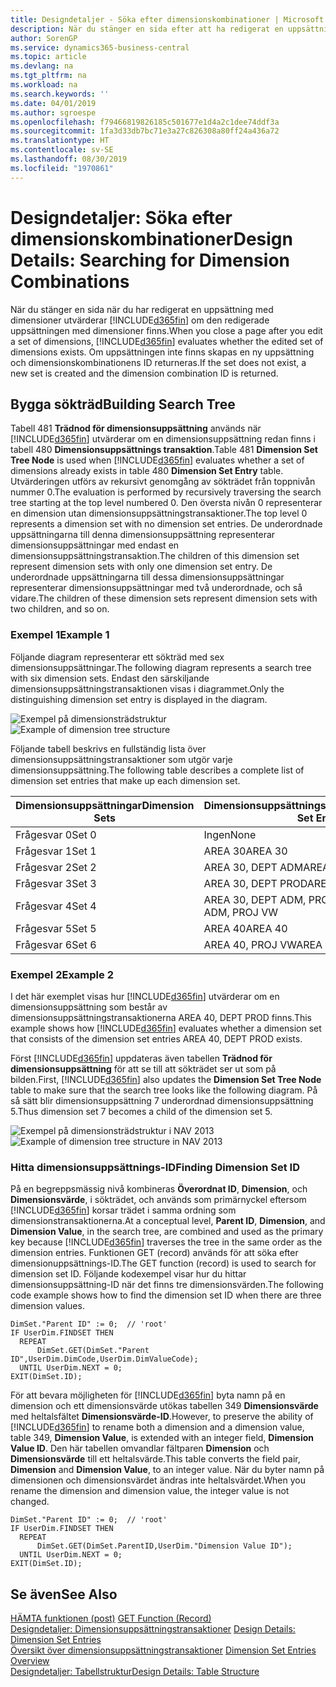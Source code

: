```yaml
---
title: Designdetaljer - Söka efter dimensionskombinationer | Microsoft Docs
description: När du stänger en sida efter att ha redigerat en uppsättning dimensioner utvärderar Business Central huruvida den redigerade uppsättningen dimensioner finns. Om uppsättningen inte finns skapas en ny uppsättning och dimensionskombinationens ID returneras.
author: SorenGP
ms.service: dynamics365-business-central
ms.topic: article
ms.devlang: na
ms.tgt_pltfrm: na
ms.workload: na
ms.search.keywords: ''
ms.date: 04/01/2019
ms.author: sgroespe
ms.openlocfilehash: f79466819826185c501677e1d4a2c1dee74ddf3a
ms.sourcegitcommit: 1fa3d33db7bc71e3a27c826308a80ff24a436a72
ms.translationtype: HT
ms.contentlocale: sv-SE
ms.lasthandoff: 08/30/2019
ms.locfileid: "1970861"
---
```

# <a name="design-details-searching-for-dimension-combinations"></a><span data-ttu-id="dde44-104">Designdetaljer: Söka efter dimensionskombinationer</span><span class="sxs-lookup"><span data-stu-id="dde44-104">Design Details: Searching for Dimension Combinations</span></span>
<span data-ttu-id="dde44-105">När du stänger en sida när du har redigerat en uppsättning med dimensioner utvärderar [!INCLUDE[d365fin](includes/d365fin_md.md)] om den redigerade uppsättningen med dimensioner finns.</span><span class="sxs-lookup"><span data-stu-id="dde44-105">When you close a page after you edit a set of dimensions, [!INCLUDE[d365fin](includes/d365fin_md.md)] evaluates whether the edited set of dimensions exists.</span></span> <span data-ttu-id="dde44-106">Om uppsättningen inte finns skapas en ny uppsättning och dimensionskombinationens ID returneras.</span><span class="sxs-lookup"><span data-stu-id="dde44-106">If the set does not exist, a new set is created and the dimension combination ID is returned.</span></span>  

## <a name="building-search-tree"></a><span data-ttu-id="dde44-107">Bygga sökträd</span><span class="sxs-lookup"><span data-stu-id="dde44-107">Building Search Tree</span></span>  
 <span data-ttu-id="dde44-108">Tabell 481 **Trädnod för dimensionsuppsättning** används när [!INCLUDE[d365fin](includes/d365fin_md.md)] utvärderar om en dimensionsuppsättning redan finns i tabell 480 **Dimensionsuppsättnings transaktion**.</span><span class="sxs-lookup"><span data-stu-id="dde44-108">Table 481 **Dimension Set Tree Node** is used when [!INCLUDE[d365fin](includes/d365fin_md.md)] evaluates whether a set of dimensions already exists in table 480 **Dimension Set Entry** table.</span></span> <span data-ttu-id="dde44-109">Utvärderingen utförs av rekursivt genomgång av sökträdet från toppnivån nummer 0.</span><span class="sxs-lookup"><span data-stu-id="dde44-109">The evaluation is performed by recursively traversing the search tree starting at the top level numbered 0.</span></span> <span data-ttu-id="dde44-110">Den översta nivån 0 representerar en dimension utan dimensionsuppsättningstransaktioner.</span><span class="sxs-lookup"><span data-stu-id="dde44-110">The top level 0 represents a dimension set with no dimension set entries.</span></span> <span data-ttu-id="dde44-111">De underordnade uppsättningarna till denna dimensionsuppsättning representerar dimensionsuppsättningar med endast en dimensionsuppsättningstransaktion.</span><span class="sxs-lookup"><span data-stu-id="dde44-111">The children of this dimension set represent dimension sets with only one dimension set entry.</span></span> <span data-ttu-id="dde44-112">De underordnade uppsättningarna till dessa dimensionsuppsättningar representerar dimensionsuppsättningar med två underordnade, och så vidare.</span><span class="sxs-lookup"><span data-stu-id="dde44-112">The children of these dimension sets represent dimension sets with two children, and so on.</span></span>  

### <a name="example-1"></a><span data-ttu-id="dde44-113">Exempel 1</span><span class="sxs-lookup"><span data-stu-id="dde44-113">Example 1</span></span>  
 <span data-ttu-id="dde44-114">Följande diagram representerar ett sökträd med sex dimensionsuppsättningar.</span><span class="sxs-lookup"><span data-stu-id="dde44-114">The following diagram represents a search tree with six dimension sets.</span></span> <span data-ttu-id="dde44-115">Endast den särskiljande dimensionsuppsättningstransaktionen visas i diagrammet.</span><span class="sxs-lookup"><span data-stu-id="dde44-115">Only the distinguishing dimension set entry is displayed in the diagram.</span></span>  

 <span data-ttu-id="dde44-116">![Exempel på dimensionsträdstruktur](media/nav2013_dimension_tree.png "Exempel på dimensionsträdstruktur")</span><span class="sxs-lookup"><span data-stu-id="dde44-116">![Example of dimension tree structure](media/nav2013_dimension_tree.png "Example of dimension tree structure")</span></span>  

 <span data-ttu-id="dde44-117">Följande tabell beskrivs en fullständig lista över dimensionsuppsättningstransaktioner som utgör varje dimensionsuppsättning.</span><span class="sxs-lookup"><span data-stu-id="dde44-117">The following table describes a complete list of dimension set entries that make up each dimension set.</span></span>  

|<span data-ttu-id="dde44-118">Dimensionsuppsättningar</span><span class="sxs-lookup"><span data-stu-id="dde44-118">Dimension Sets</span></span>|<span data-ttu-id="dde44-119">Dimensionsuppsättningstransaktioner</span><span class="sxs-lookup"><span data-stu-id="dde44-119">Dimension Set Entries</span></span>|  
|--------------------|---------------------------|  
|<span data-ttu-id="dde44-120">Frågesvar 0</span><span class="sxs-lookup"><span data-stu-id="dde44-120">Set 0</span></span>|<span data-ttu-id="dde44-121">Ingen</span><span class="sxs-lookup"><span data-stu-id="dde44-121">None</span></span>|  
|<span data-ttu-id="dde44-122">Frågesvar 1</span><span class="sxs-lookup"><span data-stu-id="dde44-122">Set 1</span></span>|<span data-ttu-id="dde44-123">AREA 30</span><span class="sxs-lookup"><span data-stu-id="dde44-123">AREA 30</span></span>|  
|<span data-ttu-id="dde44-124">Frågesvar 2</span><span class="sxs-lookup"><span data-stu-id="dde44-124">Set 2</span></span>|<span data-ttu-id="dde44-125">AREA 30, DEPT ADM</span><span class="sxs-lookup"><span data-stu-id="dde44-125">AREA 30, DEPT ADM</span></span>|  
|<span data-ttu-id="dde44-126">Frågesvar 3</span><span class="sxs-lookup"><span data-stu-id="dde44-126">Set 3</span></span>|<span data-ttu-id="dde44-127">AREA 30, DEPT PROD</span><span class="sxs-lookup"><span data-stu-id="dde44-127">AREA 30, DEPT PROD</span></span>|  
|<span data-ttu-id="dde44-128">Frågesvar 4</span><span class="sxs-lookup"><span data-stu-id="dde44-128">Set 4</span></span>|<span data-ttu-id="dde44-129">AREA 30, DEPT ADM, PROJ VW</span><span class="sxs-lookup"><span data-stu-id="dde44-129">AREA 30, DEPT ADM, PROJ VW</span></span>|  
|<span data-ttu-id="dde44-130">Frågesvar 5</span><span class="sxs-lookup"><span data-stu-id="dde44-130">Set 5</span></span>|<span data-ttu-id="dde44-131">AREA 40</span><span class="sxs-lookup"><span data-stu-id="dde44-131">AREA 40</span></span>|  
|<span data-ttu-id="dde44-132">Frågesvar 6</span><span class="sxs-lookup"><span data-stu-id="dde44-132">Set 6</span></span>|<span data-ttu-id="dde44-133">AREA 40, PROJ VW</span><span class="sxs-lookup"><span data-stu-id="dde44-133">AREA 40, PROJ VW</span></span>|  

### <a name="example-2"></a><span data-ttu-id="dde44-134">Exempel 2</span><span class="sxs-lookup"><span data-stu-id="dde44-134">Example 2</span></span>  
 <span data-ttu-id="dde44-135">I det här exemplet visas hur [!INCLUDE[d365fin](includes/d365fin_md.md)] utvärderar om en dimensionsuppsättning som består av dimensionsuppsättningstransaktionerna AREA 40, DEPT PROD finns.</span><span class="sxs-lookup"><span data-stu-id="dde44-135">This example shows how [!INCLUDE[d365fin](includes/d365fin_md.md)] evaluates whether a dimension set that consists of the dimension set entries AREA 40, DEPT PROD exists.</span></span>  

 <span data-ttu-id="dde44-136">Först [!INCLUDE[d365fin](includes/d365fin_md.md)] uppdateras även tabellen **Trädnod för dimensionsuppsättning** för att se till att sökträdet ser ut som på bilden.</span><span class="sxs-lookup"><span data-stu-id="dde44-136">First, [!INCLUDE[d365fin](includes/d365fin_md.md)] also updates the **Dimension Set Tree Node** table to make sure that the search tree looks like the following diagram.</span></span> <span data-ttu-id="dde44-137">På så sätt blir dimensionsuppsättning 7 underordnad dimensionsuppsättning 5.</span><span class="sxs-lookup"><span data-stu-id="dde44-137">Thus dimension set 7 becomes a child of the dimension set 5.</span></span>  

 <span data-ttu-id="dde44-138">![Exempel på dimensionsträdstruktur i NAV 2013](media/nav2013_dimension_tree_example2.png "Exempel på dimensionsträdstruktur i NAV 2013")</span><span class="sxs-lookup"><span data-stu-id="dde44-138">![Example of dimension tree structure in NAV 2013](media/nav2013_dimension_tree_example2.png "Example of dimension tree structure in NAV 2013")</span></span>  

### <a name="finding-dimension-set-id"></a><span data-ttu-id="dde44-139">Hitta dimensionsuppsättnings-ID</span><span class="sxs-lookup"><span data-stu-id="dde44-139">Finding Dimension Set ID</span></span>  
 <span data-ttu-id="dde44-140">På en begreppsmässig nivå kombineras **Överordnat ID**, **Dimension**, och **Dimensionsvärde**,  i sökträdet, och används som primärnyckel eftersom [!INCLUDE[d365fin](includes/d365fin_md.md)] korsar trädet i samma ordning som dimensionstransaktionerna.</span><span class="sxs-lookup"><span data-stu-id="dde44-140">At a conceptual level, **Parent ID**, **Dimension**, and **Dimension Value**, in the search tree, are combined and used as the primary key because [!INCLUDE[d365fin](includes/d365fin_md.md)] traverses the tree in the same order as the dimension entries.</span></span> <span data-ttu-id="dde44-141">Funktionen GET (record) används för att söka efter dimensionuppsättnings-ID.</span><span class="sxs-lookup"><span data-stu-id="dde44-141">The GET function (record) is used to search for dimension set ID.</span></span> <span data-ttu-id="dde44-142">Följande kodexempel visar hur du hittar dimensionsuppsättning-ID när det finns tre dimensionsvärden.</span><span class="sxs-lookup"><span data-stu-id="dde44-142">The following code example shows how to find the dimension set ID when there are three dimension values.</span></span>  

```  
DimSet."Parent ID" := 0;  // 'root'  
IF UserDim.FINDSET THEN  
  REPEAT  
      DimSet.GET(DimSet."Parent ID",UserDim.DimCode,UserDim.DimValueCode);  
  UNTIL UserDim.NEXT = 0;  
EXIT(DimSet.ID);  

```  

<span data-ttu-id="dde44-143">För att bevara möjligheten för [!INCLUDE[d365fin](includes/d365fin_md.md)] byta namn på en dimension och ett dimensionsvärde utökas tabellen 349 **Dimensionsvärde** med heltalsfältet **Dimensionsvärde-ID**.</span><span class="sxs-lookup"><span data-stu-id="dde44-143">However, to preserve the ability of [!INCLUDE[d365fin](includes/d365fin_md.md)] to rename both a dimension and a dimension value, table 349, **Dimension Value**, is extended with an integer field, **Dimension Value ID**.</span></span> <span data-ttu-id="dde44-144">Den här tabellen omvandlar fältparen **Dimension** och **Dimensionsvärde** till ett heltalsvärde.</span><span class="sxs-lookup"><span data-stu-id="dde44-144">This table converts the field pair, **Dimension** and **Dimension Value**, to an integer value.</span></span> <span data-ttu-id="dde44-145">När du byter namn på dimensionen och dimensionsvärdet ändras inte heltalsvärdet.</span><span class="sxs-lookup"><span data-stu-id="dde44-145">When you rename the dimension and dimension value, the integer value is not changed.</span></span>  

```  
DimSet."Parent ID" := 0;  // 'root'  
IF UserDim.FINDSET THEN  
  REPEAT  
      DimSet.GET(DimSet.ParentID,UserDim."Dimension Value ID");  
  UNTIL UserDim.NEXT = 0;  
EXIT(DimSet.ID);  

```  

## <a name="see-also"></a><span data-ttu-id="dde44-146">Se även</span><span class="sxs-lookup"><span data-stu-id="dde44-146">See Also</span></span>  
 <span data-ttu-id="dde44-147">[HÄMTA funktionen (post)](/dynamics-nav/GET-Function--Record-)  </span><span class="sxs-lookup"><span data-stu-id="dde44-147">[GET Function (Record)](/dynamics-nav/GET-Function--Record-)  </span></span>  
 <span data-ttu-id="dde44-148">[Designdetaljer: Dimensionsuppsättningstransaktioner](design-details-dimension-set-entries.md) </span><span class="sxs-lookup"><span data-stu-id="dde44-148">[Design Details: Dimension Set Entries](design-details-dimension-set-entries.md) </span></span>  
 <span data-ttu-id="dde44-149">[Översikt över dimensionsuppsättningstransaktioner](design-details-dimension-set-entries-overview.md) </span><span class="sxs-lookup"><span data-stu-id="dde44-149">[Dimension Set Entries Overview](design-details-dimension-set-entries-overview.md) </span></span>  
 [<span data-ttu-id="dde44-150">Designdetaljer: Tabellstruktur</span><span class="sxs-lookup"><span data-stu-id="dde44-150">Design Details: Table Structure</span></span>](design-details-table-structure.md)   
 
